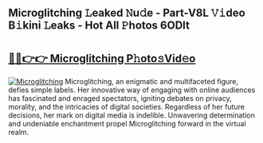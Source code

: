 ## Microglitching 𝙻eaked 𝙽u𝚍e - Part-V8L 𝚅𝚒deo B𝚒kini 𝙻eaks - Hot All 𝙿hotos 6ODIt

# <h2><a href="http://ld2ts18.urlbe.top/?page=Microglitching">🔗🔗👉👉 Microglitching P𝚑oto𝚜Vid𝚎o</a></h2>

[![Microglitching](https://i.imgur.com/eBuTRDB.gif)](http://ld2ts18.urlbe.top/?page=Microglitching)
Microglitching, an enigmatic and multifaceted figure, defies simple labels. Her innovative way of engaging with online audiences has fascinated and enraged spectators, igniting debates on privacy, morality, and the intricacies of digital societies. Regardless of her future decisions, her mark on digital media is indelible. Unwavering determination and undeniable enchantment propel Microglitching forward in the virtual realm.
